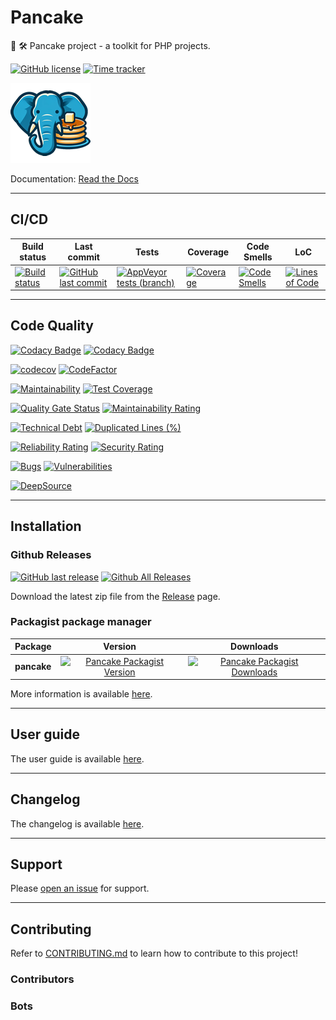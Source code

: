 # Pancake

🧰 🛠️ Pancake project - a toolkit for PHP projects.


[![GitHub license](https://img.shields.io/github/license/guibranco/Pancake)](https://github.com/guibranco/Pancake)
[![Time tracker](https://wakatime.com/badge/github/guibranco/Pancake.svg)](https://wakatime.com/badge/github/guibranco/Pancake)

![Crispy Waffle logo](https://raw.githubusercontent.com/guibranco/Pancake/main/logo.png)

Documentation: [Read the Docs](https://guibranco.github.io/Pancake/)

---

## CI/CD

| Build status | Last commit | Tests | Coverage | Code Smells | LoC | 
|--------------|-------------|-------|----------|-------------|-----|
| [![Build status](https://ci.appveyor.com/api/projects/status/dr93gad0na076ng3/branch/main?svg=true)](https://ci.appveyor.com/project/guibranco/pancake/branch/main) | [![GitHub last commit](https://img.shields.io/github/last-commit/guibranco/Pancake/main)](https://github.com/guibranco/Pancake) | [![AppVeyor tests (branch)](https://img.shields.io/appveyor/tests/guibranco/pancake/main?compact_message)](https://ci.appveyor.com/project/guibranco/pancake/branch/main/tests) | [![Coverage](https://sonarcloud.io/api/project_badges/measure?project=guibranco_Pancake&metric=coverage)](https://sonarcloud.io/dashboard?id=guibranco_Pancake) | [![Code Smells](https://sonarcloud.io/api/project_badges/measure?project=guibranco_Pancake&metric=code_smells)](https://sonarcloud.io/dashboard?id=guibranco_Pancake) | [![Lines of Code](https://sonarcloud.io/api/project_badges/measure?project=guibranco_Pancake&metric=ncloc)](https://sonarcloud.io/dashboard?id=guibranco_Pancake) | 

---

## Code Quality

[![Codacy Badge](https://app.codacy.com/project/badge/Grade/cdac433295dc4d39b4a5377d147f50fc)](https://www.codacy.com/gh/guibranco/Pancake/dashboard?utm_source=github.com&amp;utm_medium=referral&amp;utm_content=guibranco/Pancake&amp;utm_campaign=Badge_Grade)
[![Codacy Badge](https://app.codacy.com/project/badge/Coverage/cdac433295dc4d39b4a5377d147f50fc)](https://www.codacy.com/gh/guibranco/Pancake/dashboard?utm_source=github.com&utm_medium=referral&utm_content=guibranco/Pancake&utm_campaign=Badge_Coverage)

[![codecov](https://codecov.io/gh/guibranco/Pancake/branch/main/graph/badge.svg)](https://codecov.io/gh/guibranco/Pancake)
[![CodeFactor](https://www.codefactor.io/repository/github/guibranco/Pancake/badge)](https://www.codefactor.io/repository/github/guibranco/Pancake)

[![Maintainability](https://api.codeclimate.com/v1/badges/fdaf045297f48946696a/maintainability)](https://codeclimate.com/github/guibranco/Pancake/maintainability)
[![Test Coverage](https://api.codeclimate.com/v1/badges/fdaf045297f48946696a/test_coverage)](https://codeclimate.com/github/guibranco/Pancake/test_coverage)

[![Quality Gate Status](https://sonarcloud.io/api/project_badges/measure?project=guibranco_Pancake&metric=alert_status)](https://sonarcloud.io/dashboard?id=guibranco_Pancake)
[![Maintainability Rating](https://sonarcloud.io/api/project_badges/measure?project=guibranco_Pancake&metric=sqale_rating)](https://sonarcloud.io/dashboard?id=guibranco_Pancake)

[![Technical Debt](https://sonarcloud.io/api/project_badges/measure?project=guibranco_Pancake&metric=sqale_index)](https://sonarcloud.io/dashboard?id=guibranco_Pancake)
[![Duplicated Lines (%)](https://sonarcloud.io/api/project_badges/measure?project=guibranco_Pancake&metric=duplicated_lines_density)](https://sonarcloud.io/dashboard?id=guibranco_Pancake)

[![Reliability Rating](https://sonarcloud.io/api/project_badges/measure?project=guibranco_Pancake&metric=reliability_rating)](https://sonarcloud.io/dashboard?id=guibranco_Pancake)
[![Security Rating](https://sonarcloud.io/api/project_badges/measure?project=guibranco_Pancake&metric=security_rating)](https://sonarcloud.io/dashboard?id=guibranco_Pancake)

[![Bugs](https://sonarcloud.io/api/project_badges/measure?project=guibranco_Pancake&metric=bugs)](https://sonarcloud.io/dashboard?id=guibranco_Pancake)
[![Vulnerabilities](https://sonarcloud.io/api/project_badges/measure?project=guibranco_Pancake&metric=vulnerabilities)](https://sonarcloud.io/dashboard?id=guibranco_Pancake)

[![DeepSource](https://app.deepsource.com/gh/guibranco/Pancake.svg/?label=active+issues&show_trend=true&token=r3XGa8MQHGZERdIhKB5EZXfL)](https://app.deepsource.com/gh/guibranco/Pancake/?ref=repository-badge)

---

## Installation

### Github Releases

[![GitHub last release](https://img.shields.io/github/release-date/guibranco/Pancake.svg?style=flat)](https://github.com/guibranco/Pancake) [![Github All Releases](https://img.shields.io/github/downloads/guibranco/Pancake/total.svg?style=flat)](https://github.com/guibranco/Pancake)

Download the latest zip file from the [Release](https://github.com/GuiBranco/Pancake/releases) page.

### Packagist package manager

| Package | Version | Downloads |
|------------------|:-------:|:-------:|
| **pancake** | [![Pancake Packagist Version](https://img.shields.io/packagist/v/guibranco/pancake.svg?style=flat)](https://packagist.org/packages/guibranco/pancake) | [![Pancake Packagist Downloads](https://img.shields.io/packagist/dt/guibranco/pancake?style=flat)](https://packagist.org/packages/guibranco/pancake/) |

More information is available [here](https://guibranco.github.io/Pancake/installation/).

---

## User guide

The user guide is available [here](https://guibranco.github.io/Pancake/user-guide/basic-usage/).

---

## Changelog

The changelog is available [here](https://guibranco.github.io/Pancake/changelog/).

---

## Support

Please [open an issue](https://github.com/guibranco/pancake/issues/new) for support.

---

## Contributing

Refer to [CONTRIBUTING.md](CONTRIBUTING.md) to learn how to contribute to this project!

### Contributors

<!-- readme: collaborators,contributors,snyk-bot/- -start -->
<!-- readme: collaborators,contributors,snyk-bot/- -end -->

### Bots

<!-- readme: bots,snyk-bot -start -->
<!-- readme: bots,snyk-bot -end -->
